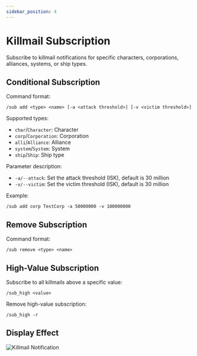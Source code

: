 ```yaml
---
sidebar_position: 4
---
```


# Killmail Subscription

Subscribe to killmail notifications for specific characters, corporations, alliances, systems, or ship types.

## Conditional Subscription

Command format:

`/sub add <type> <name> [-a <attack threshold>] [-v <victim threshold>]`

Supported types:
- `char`/`Character`: Character
- `corp`/`Corporation`: Corporation
- `alli`/`Alliance`: Alliance
- `system`/`System`: System
- `ship`/`Ship`: Ship type

Parameter description:
- `-a/--attack`: Set the attack threshold (ISK), default is 30 million
- `-v/--victim`: Set the victim threshold (ISK), default is 30 million

Example:

`/sub add corp TestCorp -a 50000000 -v 100000000`

## Remove Subscription

Command format:

`/sub remove <type> <name>`

## High-Value Subscription

Subscribe to all killmails above a specific value:

`/sub_high <value>`

Remove high-value subscription:

`/sub_high -r`

## Display Effect

![Killmail Notification](/img/docs/features/km-subscription/km.png)